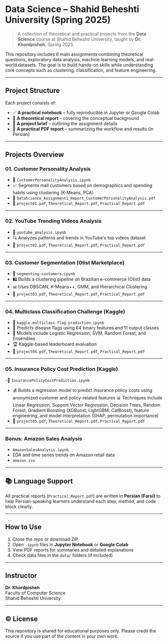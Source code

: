 #  Data Science – Shahid Beheshti University (Spring 2025)

> A collection of theoretical and practical projects from the **Data Science** course at Shahid Beheshti University, taught by **Dr. Khordpisheh**, Spring 2025.

This repository includes 6 main assignments combining theoretical questions, exploratory data analysis, machine learning models, and real-world datasets. The goal is to build hands-on skills while understanding core concepts such as clustering, classification, and feature engineering.

---

##  Project Structure

Each project consists of:

- ✅ **A practical notebook** – fully reproducible in Jupyter or Google Colab
- 🧾 **A theoretical report** – covering the conceptual background
- 📄 **A project brief** – outlining the assignment details
- 📘 **A practical PDF report** – summarizing the workflow and results (in Persian)

---

##  Projects Overview

### 01. Customer Personality Analysis
- 📌 `CustomerPersonalityAnalysis.ipynb`
- 📈 Segments mall customers based on demographics and spending habits using clustering (K-Means, PCA)
- 📄 `DataScience_Assignment1_Report_CustomerPersonalityAnalysis.pdf`  
- 🧠 `project01.pdf`, `Theoretical_Report.pdf`, `Practical_Report.pdf`

---

### 02. YouTube Trending Videos Analysis
- 📌 `youtube_analysis.ipynb`
- 🔍 Analyzes patterns and trends in YouTube's top videos dataset
- 🧠 `project02.pdf`, `Theoretical_Report.pdf`, `Practical_Report.pdf`

---

### 03. Customer Segmentation (Olist Marketplace)
- 📌 `segmenting-customers.ipynb`
- 🛍️ Builds a clustering pipeline on Brazilian e-commerce (Olist) data
- 📊 Uses DBSCAN, K-Means++, GMM, and Hierarchical Clustering
- 📄 `project03.pdf`, `Theoretical_Report.pdf`, `Practical_Report.pdf`

---

### 04. Multiclass Classification Challenge (Kaggle)
- 📌 `kaggle-multiclass-flag-prediction.ipynb`
- 🚩 Predicts disease flags using 64 binary features and 11 output classes
- 🤖 Models include Logistic Regression, SVM, Random Forest, and Ensembles
- 🏆 Kaggle-based leaderboard evaluation
- 📄 `project04.pdf`, `Theoretical_Report.pdf`, `Practical_Report.pdf`

---
### 05. Insurance Policy Cost Prediction (Kaggle)
 -📌 `InsurancePolicyCostPrediction.ipynb`
- 💰 Builds a regression model to predict insurance policy costs using anonymized customer and policy-related features
 📊 Techniques include Linear Regression, Support Vector Regression, Decision Trees, Random Forest, Gradient Boosting (XGBoost, LightGBM, CatBoost), feature engineering, and model interpretation (SHAP, permutation importance)
- 📄 `project05.pdf`, `Theoretical_Report.pdf`, `Practical_Report.pdf`

---
###  Bonus: Amazon Sales Analysis
-  `AmazonSalesAnalysis.ipynb`
-  EDA and time series trends on Amazon retail data
-  `amazon.csv`

---

## 📚 Language Support

All practical reports (`Practical_Report.pdf`) are written in **Persian (Farsi)** to help Persian-speaking learners understand each step, method, and code block clearly.

---

##  How to Use

1. Clone the repo or download ZIP  
2. Open `.ipynb` files in **Jupyter Notebook** or **Google Colab**  
3. View PDF reports for summaries and detailed explanations  
4. Check data files in the `data/` folders (if included)

---

##  Instructor
**Dr. Khordpisheh**  
Faculty of Computer Science  
Shahid Beheshti University

---

## © License
This repository is shared for educational purposes only. Please credit the source if you use part of the content in your own work.





